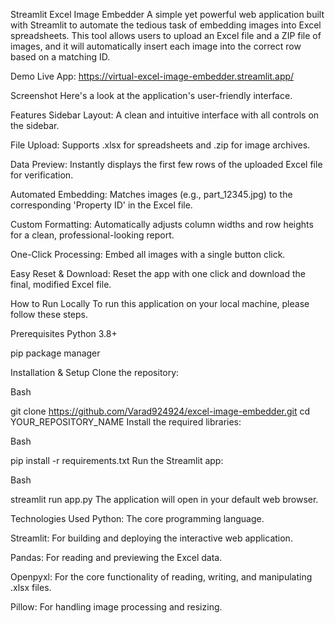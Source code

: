 Streamlit Excel Image Embedder 
A simple yet powerful web application built with Streamlit to automate the tedious task of embedding images into Excel spreadsheets. This tool allows users to upload an Excel file and a ZIP file of images, and it will automatically insert each image into the correct row based on a matching ID.

Demo
 Live App: https://virtual-excel-image-embedder.streamlit.app/


Screenshot
Here's a look at the application's user-friendly interface.


Features
Sidebar Layout: A clean and intuitive interface with all controls on the sidebar.

File Upload: Supports .xlsx for spreadsheets and .zip for image archives.

Data Preview: Instantly displays the first few rows of the uploaded Excel file for verification.

Automated Embedding: Matches images (e.g., part_12345.jpg) to the corresponding 'Property ID' in the Excel file.

Custom Formatting: Automatically adjusts column widths and row heights for a clean, professional-looking report.

One-Click Processing: Embed all images with a single button click.

Easy Reset & Download: Reset the app with one click and download the final, modified Excel file.

How to Run Locally
To run this application on your local machine, please follow these steps.

Prerequisites
Python 3.8+

pip package manager

Installation & Setup
Clone the repository:

Bash

git clone https://github.com/Varad924924/excel-image-embedder.git
cd YOUR_REPOSITORY_NAME
Install the required libraries:

Bash

pip install -r requirements.txt
Run the Streamlit app:

Bash

streamlit run app.py
The application will open in your default web browser.

Technologies Used
Python: The core programming language.

Streamlit: For building and deploying the interactive web application.

Pandas: For reading and previewing the Excel data.

Openpyxl: For the core functionality of reading, writing, and manipulating .xlsx files.

Pillow: For handling image processing and resizing.
